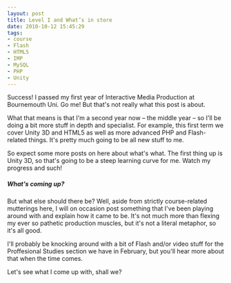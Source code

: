 ```yaml
---
layout: post
title: Level I and What’s in store
date: 2010-10-12 15:45:29
tags:
- course
- Flash
- HTML5
- IMP
- MySQL
- PHP
- Unity
---
```

<p>Success! I passed my first year of Interactive Media Production at Bournemouth Uni. Go me! But that's not really what this post is about.</p>
<p>What that means is that I'm a second year now – the middle year – so I'll be doing a bit more stuff in depth and specialist. For example, this first term we cover Unity 3D and HTML5 as well as more advanced PHP and Flash-related things. It's pretty much going to be all new stuff to me.</p>
<p>So expect some more posts on here about what's what. The first thing up is Unity 3D, so that's going to be a steep learning curve for me. Watch my progress and such!</p>
<h5>What's coming up?</h5>
<p>But what else should there be? Well, aside from strictly course-related mutterings here, I will on occasion post something that I've been playing around with and explain how it came to be. It's not much more than flexing my ever so pathetic production muscles, but it's not a literal metaphor, so it's all good.</p>
<p>I'll probably be knocking around with a bit of Flash and/or video stuff for the Proffesional Studies section we have in February, but you'll hear more about that when the time comes. </p>
<p>Let's see what I come up with, shall we?</p>
